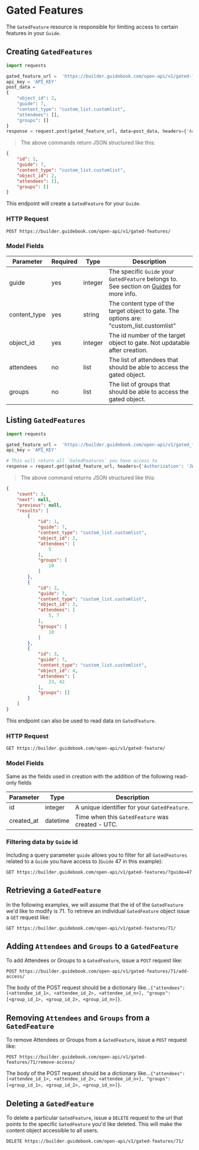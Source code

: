 # Gated Features

The `GatedFeature` resource is responsible for limiting access to certain features in your `Guide`.

## Creating `GatedFeatures`


```python
import requests

gated_feature_url =  'https://builder.guidebook.com/open-api/v1/gated-feature/'
api_key = 'API_KEY'
post_data =
{
	"object_id": 2,
	"guide": 7,
	"content_type": "custom_list.customlist",
	"attendees": [],
	"groups": []
}
response = request.post(gated_feature_url, data=post_data, headers={'Authorization': 'JWT ' + api_key}).json()


```

> The above commands return JSON structured like this:

```json
{
    "id": 1,
    "guide": 7,
    "content_type": "custom_list.customlist",
    "object_id": 2,
    "attendees": [],
    "groups": []
}

```


This endpoint will create a `GatedFeature` for your `Guide`.

### HTTP Request

`POST https://builder.guidebook.com/open-api/v1/gated-features/`

### Model Fields

Parameter            | Required  | Type    | Description
---------            | --------  | ------- | -----------
guide                | yes | integer  | The specific `Guide` your `GatedFeature` belongs to.  See section on [Guides](#guides) for more info.
content_type         | yes | string   | The content type of the target object to gate.  The options are: "custom_list.customlist"
object_id            | yes | integer  | The id number of the target object to gate.  Not updatable after creation.
attendees     		 | no | list   | The list of attendees that should be able to access the gated object.
groups   		     | no | list   | The list of groups that should be able to access the gated object.


## Listing `GatedFeatures`


```python
import requests

gated_feature_url =  'https://builder.guidebook.com/open-api/v1/gated_features/'
api_key = 'API_KEY'

# This will return all `GatedFeatures` you have access to
response = request.get(gated_feature_url, headers={'Authorization': 'JWT ' + api_key})
```

> The above command returns JSON structured like this:

```json
{
	"count": 3,
	"next": null,
	"previous": null,
	"results": [
		{
            "id": 1,
            "guide": 7,
            "content_type": "custom_list.customlist",
            "object_id": 2,
            "attendees": [
                5
            ],
            "groups": [
                10
            ]
        },
		{
            "id": 2,
            "guide": 7,
            "content_type": "custom_list.customlist",
            "object_id": 3,
            "attendees": [
                5, 7
            ],
            "groups": [
                10
            ]
        },
		{
            "id": 3,
            "guide": 7,
            "content_type": "custom_list.customlist",
            "object_id": 4,
            "attendees": [
                23, 42
            ],
            "groups": []
        }
	]
}
```


This endpoint can also be used to read data on `GatedFeature`.

### HTTP Request

`GET https://builder.guidebook.com/open-api/v1/gated-feature/`

### Model Fields

Same as the fields used in creation with the addition of the following read-only fields

Parameter       | Type    | Description
---------       | ------- | -----------
id              | integer  | A unique identifier for your `GatedFeature`.
created_at      | datetime | Time when this `GatedFeature` was created - UTC.


### Filtering data by `Guide` id

Including a query parameter `guide` allows you to filter for all `GatedFeatures` related to a `Guide` you have access to (`Guide` 47 in this example):

`GET https://builder.guidebook.com/open-api/v1/gated-features/?guide=47`


## Retrieving a `GatedFeature`
In the following examples, we will assume that the id of the `GatedFeature` we'd like to modify is 71.
To retrieve an individual `GatedFeature` object issue a `GET` request like:

`GET https://builder.guidebook.com/open-api/v1/gated-features/71/`

## Adding `Attendees` and `Groups` to a `GatedFeature`

To add Attendees or Groups to a `GatedFeature`, issue a `POST` request like:

`POST https://builder.guidebook.com/open-api/v1/gated-features/71/add-access/`

The body of the POST request should be a dictionary like...`{"attendees": [<attendee_id_1>, <attendee_id_2>, <attendee_id_n>], "groups": [<group_id_1>, <group_id_2>, <group_id_n>]}`.

## Removing `Attendees` and `Groups` from a `GatedFeature`

To remove Attendees or Groups from a `GatedFeature`, issue a `POST` request like:

`POST https://builder.guidebook.com/open-api/v1/gated-features/71/remove-access/`

The body of the POST request should be a dictionary like...`{"attendees": [<attendee_id_1>, <attendee_id_2>, <attendee_id_n>], "groups": [<group_id_1>, <group_id_2>, <group_id_n>]}`.


## Deleting a `GatedFeature`

To delete a particular `GatedFeature`, issue a `DELETE` request to the url that points to the specific `GatedFeature` you'd like deleted. This will make the content object accessible to all users.

`DELETE https://builder.guidebook.com/open-api/v1/gated-features/71/`
